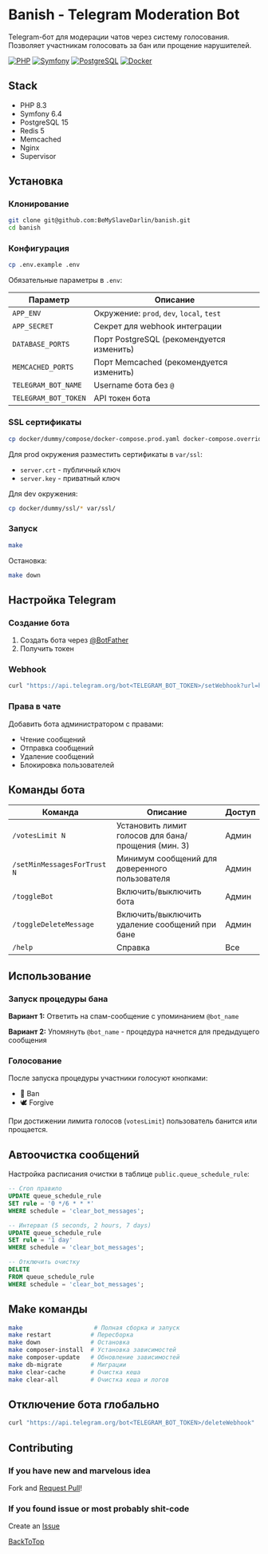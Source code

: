 # Banish - Telegram Moderation Bot

Telegram-бот для модерации чатов через систему голосования. Позволяет участникам голосовать за бан или прощение нарушителей.

[![PHP](https://img.shields.io/badge/PHP-8.3-777BB4?logo=php)](https://php.net)
[![Symfony](https://img.shields.io/badge/Symfony-6.4-000000?logo=symfony)](https://symfony.com)
[![PostgreSQL](https://img.shields.io/badge/PostgreSQL-15-4169E1?logo=postgresql)](https://www.postgresql.org)
[![Docker](https://img.shields.io/badge/Docker-26.1-2496ED?logo=docker)](https://www.docker.com)

## Stack

- PHP 8.3
- Symfony 6.4
- PostgreSQL 15
- Redis 5
- Memcached
- Nginx
- Supervisor

## Установка

### Клонирование

```bash
git clone git@github.com:BeMySlaveDarlin/banish.git
cd banish
```

### Конфигурация

```bash
cp .env.example .env
```

Обязательные параметры в `.env`:

| Параметр             | Описание                                  |
|----------------------|-------------------------------------------|
| `APP_ENV`            | Окружение: `prod`, `dev`, `local`, `test` |
| `APP_SECRET`         | Секрет для webhook интеграции             |
| `DATABASE_PORTS`     | Порт PostgreSQL (рекомендуется изменить)  |
| `MEMCACHED_PORTS`    | Порт Memcached (рекомендуется изменить)   |
| `TELEGRAM_BOT_NAME`  | Username бота без `@`                     |
| `TELEGRAM_BOT_TOKEN` | API токен бота                            |

### SSL сертификаты

```bash
cp docker/dummy/compose/docker-compose.prod.yaml docker-compose.override.yaml
```

Для prod окружения разместить сертификаты в `var/ssl`:

- `server.crt` - публичный ключ
- `server.key` - приватный ключ

Для dev окружения:

```bash
cp docker/dummy/ssl/* var/ssl/
```

### Запуск

```bash
make
```

Остановка:

```bash
make down
```

## Настройка Telegram

### Создание бота

1. Создать бота через [@BotFather](https://telegram.me/BotFather)
2. Получить токен

### Webhook

```bash
curl "https://api.telegram.org/bot<TELEGRAM_BOT_TOKEN>/setWebhook?url=https://<HOSTNAME>/api/telegram/webhook/<APP_SECRET>"
```

### Права в чате

Добавить бота администратором с правами:

- Чтение сообщений
- Отправка сообщений
- Удаление сообщений
- Блокировка пользователей

## Команды бота

| Команда                     | Описание                                            | Доступ |
|-----------------------------|-----------------------------------------------------|--------|
| `/votesLimit N`             | Установить лимит голосов для бана/прощения (мин. 3) | Админ  |
| `/setMinMessagesForTrust N` | Минимум сообщений для доверенного пользователя      | Админ  |
| `/toggleBot`                | Включить/выключить бота                             | Админ  |
| `/toggleDeleteMessage`      | Включить/выключить удаление сообщений при бане      | Админ  |
| `/help`                     | Справка                                             | Все    |

## Использование

### Запуск процедуры бана

**Вариант 1:** Ответить на спам-сообщение с упоминанием `@bot_name`

**Вариант 2:** Упомянуть `@bot_name` - процедура начнется для предыдущего сообщения

### Голосование

После запуска процедуры участники голосуют кнопками:

- 🔨 Ban
- 🕊️ Forgive

При достижении лимита голосов (`votesLimit`) пользователь банится или прощается.

## Автоочистка сообщений

Настройка расписания очистки в таблице `public.queue_schedule_rule`:

```sql
-- Cron правило
UPDATE queue_schedule_rule
SET rule = '0 */6 * * *'
WHERE schedule = 'clear_bot_messages';

-- Интервал (5 seconds, 2 hours, 7 days)
UPDATE queue_schedule_rule
SET rule = '1 day'
WHERE schedule = 'clear_bot_messages';

-- Отключить очистку
DELETE
FROM queue_schedule_rule
WHERE schedule = 'clear_bot_messages';
```

## Make команды

```bash
make                    # Полная сборка и запуск
make restart           # Пересборка
make down              # Остановка
make composer-install  # Установка зависимостей
make composer-update   # Обновление зависимостей
make db-migrate        # Миграции
make clear-cache       # Очистка кеша
make clear-all         # Очистка кеша и логов
```

## Отключение бота глобально

```bash
curl "https://api.telegram.org/bot<TELEGRAM_BOT_TOKEN>/deleteWebhook"
```

## Contributing

### If you have new and marvelous idea

Fork and [Request Pull](https://github.com/BeMySlaveDarlin/banish/pulls)!

### If you found issue or most probably shit-code

Create an [Issue](https://github.com/BeMySlaveDarlin/banish/issues)

[BackToTop](#Contents)

